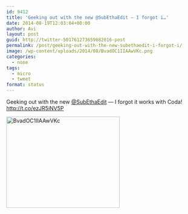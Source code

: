 ```yaml
---
id: 9412
title: 'Geeking out with the new @SubEthaEdit — I forgot i…'
date: 2014-08-19T12:03:04+00:00
author: Avi
layout: post
guid: http://twitter-501761273659682816-post
permalink: /post/geeking-out-with-the-new-subethaedit-i-forgot-i/
image: /wp-content/uploads/2014/08/BvadOC1IIAAwVKc.png
categories:
  - none
tags:
  - micro
  - tweet
format: status
---
```

Geeking out with the new [@SubEthaEdit](http://twitter.com/SubEthaEdit) — I forgot it works with Coda! http://t.co/ezJR5iNV5P

<img width="300" height="242" src="http://aviflax.com/wp-content/uploads/2014/08/BvadOC1IIAAwVKc-300x242.png" class="attachment-medium" alt="BvadOC1IIAAwVKc" />